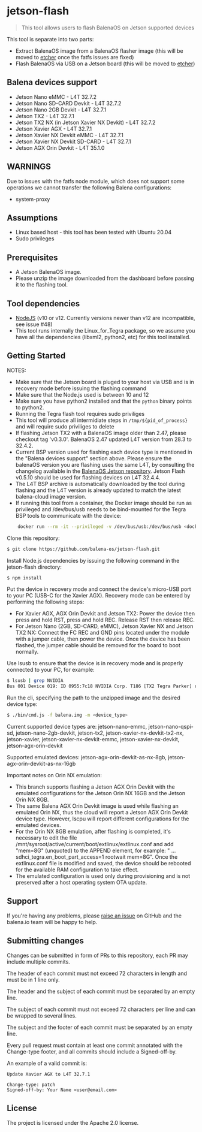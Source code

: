 # jetson-flash

> This tool allows users to flash BalenaOS on Jetson supported devices

This tool is separate into two parts:
- Extract BalenaOS image from a BalenaOS flasher image (this will be moved to [etcher](https://github.com/balena-io/etcher) once the fatfs issues are fixed)
- Flash BalenaOS via USB on a Jetson board (this will be moved to [etcher](https://github.com/balena-io/etcher))

Balena devices support
---------------------

* Jetson Nano eMMC - L4T 32.7.2
* Jetson Nano SD-CARD Devkit - L4T 32.7.2
* Jetson Nano 2GB Devkit - L4T 32.7.1
* Jetson TX2 - L4T 32.7.1
* Jetson TX2 NX (in Jetson Xavier NX Devkit) - L4T 32.7.2
* Jetson Xavier AGX - L4T 32.7.1
* Jetson Xavier NX Devkit eMMC - L4T 32.7.1
* Jetson Xavier NX Devkit SD-CARD - L4T 32.7.1
* Jetson AGX Orin Devkit - L4T 35.1.0

WARNINGS
--------

Due to issues with the fatfs node module, which does not support some operations we cannot transfer the following Balena configurations:

* system-proxy

Assumptions
-----------

- Linux based host - this tool has been tested with Ubuntu 20.04
- Sudo privileges

Prerequisites
-------------

- A Jetson BalenaOS image.
- Please unzip the image downloaded from the dashboard before passing it to the flashing tool.

Tool dependencies
-----------------

- [NodeJS](https://nodejs.org) (v10 or v12. Currently versions newer than v12 are incompatible, see issue #48)
- This tool runs internally the Linux_for_Tegra package, so we assume you have all the dependencies (libxml2, python2, etc) for this tool installed.

Getting Started
---------------

NOTES:
 - Make sure that the Jetson board is pluged to your host via USB and is in recovery mode before issuing the flashing command
 - Make sure that the Node.js used is between 10 and 12
 - Make sure you have python2 installed and that the `python` binary points to python2.
 - Running the Tegra flash tool requires sudo priviliges
 - This tool will produce all intermidiate steps in `/tmp/${pid_of_process}` and will require sudo priviliges to delete
 - If flashing Jetson TX2 with a BalenaOS image older than 2.47, please checkout tag 'v0.3.0'. BalenaOS 2.47 updated L4T version from 28.3 to 32.4.2.
 - Current BSP version used for flashing each device type is mentioned in the "Balena devices support" section above. Please ensure the balenaOS version you are flashing uses the same L4T, by consulting the changelog available in the [BalenaOS Jetson repository](https://github.com/balena-os/balena-jetson/commits/master). Jetson Flash v0.5.10 should be used for flashing devices on L4T 32.4.4.
 - The L4T BSP archive is automatically downloaded by the tool during flashing and the L4T version is already updated to match the latest balena-cloud image version.
 - If running this tool from a container, the Docker image should be run as privileged and /dev/bus/usb needs to be bind-mounted for the Tegra BSP tools to communicate with the device:
```sh
    docker run --rm -it --privileged -v /dev/bus/usb:/dev/bus/usb <dockerimage>
```

Clone this repository:
```sh
$ git clone https://github.com/balena-os/jetson-flash.git
```

Install Node.js dependencies by issuing the following command in the jetson-flash directory:
```sh
$ npm install
```

Put the device in recovery mode and connect the device's micro-USB port to your PC (USB-C for the Xavier AGX). Recovery mode can be entered by performing the following steps:
 - For Xavier AGX, AGX Orin Devkit and Jetson TX2: Power the device then press and hold RST, press and hold REC. Release RST then release REC.
 - For Jetson Nano (2GB, SD-CARD, eMMC), Jetson Xavier NX and Jetson TX2 NX: Connect the FC REC and GND pins located under the module with a jumper cable, then power the device. Once the device has been flashed, the jumper cable should be removed for the board to boot normally.

Use lsusb to ensure that the device is in recovery mode and is properly connected to your PC, for example:
```sh
$ lsusb | grep NVIDIA
Bus 001 Device 019: ID 0955:7c18 NVIDIA Corp. T186 [TX2 Tegra Parker] recovery mode
```

Run the cli, specifying the path to the unzipped image and the desired device type:
```sh
$ ./bin/cmd.js -f balena.img -m <device_type>
```

Current supported device types are: jetson-nano-emmc, jetson-nano-qspi-sd, jetson-nano-2gb-devkit, jetson-tx2, jetson-xavier-nx-devkit-tx2-nx, jetson-xavier, jetson-xavier-nx-devkit-emmc, jetson-xavier-nx-devkit, jetson-agx-orin-devkit

Supported emulated devices: jetson-agx-orin-devkit-as-nx-8gb, jetson-agx-orin-devkit-as-nx-16gb

Important notes on Orin NX emulation:
 - This branch supports flashing a Jetson AGX Orin Devkit with the emulated configurations for the Jetson Orin NX 16GB and the Jetson Orin NX 8GB.
 - The same Balena AGX Orin Devkit image is used while flashing an emulated Orin NX, thus the cloud will report a Jetson AGX Orin Devkit device type. However, lscpu will report different configurations for the emulated devices.
 - For the Orin NX 8GB emulation, after flashing is completed, it's necessary to edit the file /mnt/sysroot/active/current/boot/extlinux/extlinux.conf and add "mem=8G" (unquoted) to the APPEND element, for example: " ... sdhci_tegra.en_boot_part_access=1 rootwait mem=8G". Once the extlinux.conf file is modified and saved, the device should be rebooted for the available RAM configuration to take effect.
 - The emulated configuration is used only during provisioning and is not preserved after a host operating system OTA update.

Support
-------

If you're having any problems, please [raise an issue](https://github.com/balena-os/jetson-flash/issues/new) on GitHub and the balena.io team will be happy to help.

Submitting changes
------------------

Changes can be submitted in form of PRs to this repository, each PR may include multiple commits.

The header of each commit must not exceed 72 characters in length and must be in 1 line only.

The header and the subject of each commit must be separated by an empty line.

The subject of each commit must not exceed 72 characters per line and can be wrapped to several lines.

The subject and the footer of each commit must be separated by an empty line.

Every pull request must contain at least one commit annotated with the Change-type footer, and all commits should include a Signed-off-by.

An example of a valid commit is:

```
Update Xavier AGX to L4T 32.7.1

Change-type: patch
Signed-off-by: Your Name <user@email.com>
```

License
-------

The project is licensed under the Apache 2.0 license.
